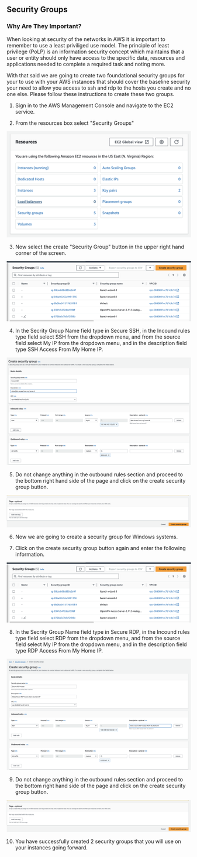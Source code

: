 ## Security Groups


###  Why Are They Important?

When looking at security of the networks in AWS it is important to remember to use a least priviliged use model. The principle of least privilege (PoLP) is an information security concept which maintains that a user or entity should only have access to the specific data, resources and applications needed to complete a required task and noting more.

With that said we are going to create two foundational security groups for your to use with your AWS instances that should cover the baseline security your need to allow you access to ssh and rdp to the hosts you create and no one else. Please follow these instructions to create these two groups.

1. Sign in to the AWS Management Console and navigate to the EC2 service.

2. From the resources box select "Security Groups"

![Security Groups](1-ec2-security-groups.png)

3. Now select the create "Security Group" button in the upper right hand corner of the screen.

![Security Groups](2-ec2-security-groups.png)

4. In the Secrity Group Name field type in Secure SSH, in the Incound rules type field select SSH from the dropdown menu, and from the source field select My IP from the dropdown menu, and in the description field type SSH Access From My Home IP.

![Security Groups](3-ec2-security-group.png)

5. Do not change anything in the outbound rules section and proceed to the bottom right hand side of the page and click on the create security group button.

![Security Groups](4-ec2-security-group.png)

6. Now we are going to create a security group for Windows systems.

7. Click on the create security group button again and enter the following information.

![Security Groups](2-ec2-security-groups.png)

8. In the Secrity Group Name field type in Secure RDP, in the Incound rules type field select RDP from the dropdown menu, and from the source field select My IP from the dropdown menu, and in the description field type RDP Access From My Home IP. 

![Security Groups](5-ec2-security-group.png)

9. Do not change anything in the outbound rules section and proceed to the bottom right hand side of the page and click on the create security group button.

![Security Groups](6-ec2-security-group.png)

10. You have successfully created 2 security groups that you will use on your instances going forward.
